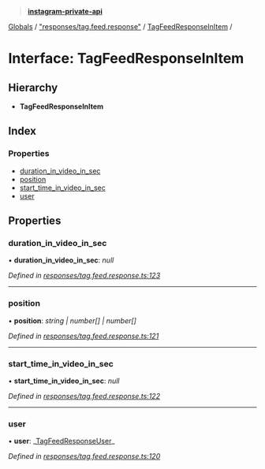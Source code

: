 > **[instagram-private-api](../README.md)**

[Globals](../README.md) / ["responses/tag.feed.response"](../modules/_responses_tag_feed_response_.md) / [TagFeedResponseInItem](_responses_tag_feed_response_.tagfeedresponseinitem.md) /

# Interface: TagFeedResponseInItem

## Hierarchy

- **TagFeedResponseInItem**

## Index

### Properties

- [duration_in_video_in_sec](_responses_tag_feed_response_.tagfeedresponseinitem.md#duration_in_video_in_sec)
- [position](_responses_tag_feed_response_.tagfeedresponseinitem.md#position)
- [start_time_in_video_in_sec](_responses_tag_feed_response_.tagfeedresponseinitem.md#start_time_in_video_in_sec)
- [user](_responses_tag_feed_response_.tagfeedresponseinitem.md#user)

## Properties

### duration_in_video_in_sec

• **duration_in_video_in_sec**: _null_

_Defined in [responses/tag.feed.response.ts:123](https://github.com/realinstadude/instagram-private-api/blob/4ae8fec/src/responses/tag.feed.response.ts#L123)_

---

### position

• **position**: _string | number[] | number[]_

_Defined in [responses/tag.feed.response.ts:121](https://github.com/realinstadude/instagram-private-api/blob/4ae8fec/src/responses/tag.feed.response.ts#L121)_

---

### start_time_in_video_in_sec

• **start_time_in_video_in_sec**: _null_

_Defined in [responses/tag.feed.response.ts:122](https://github.com/realinstadude/instagram-private-api/blob/4ae8fec/src/responses/tag.feed.response.ts#L122)_

---

### user

• **user**: _[TagFeedResponseUser](\_responses_tag_feed_response_.tagfeedresponseuser.md)\_

_Defined in [responses/tag.feed.response.ts:120](https://github.com/realinstadude/instagram-private-api/blob/4ae8fec/src/responses/tag.feed.response.ts#L120)_
